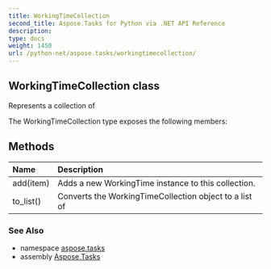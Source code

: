 ```yaml
---
title: WorkingTimeCollection
second_title: Aspose.Tasks for Python via .NET API Reference
description: 
type: docs
weight: 1450
url: /python-net/aspose.tasks/workingtimecollection/
---
```


## WorkingTimeCollection class

Represents a collection of

The WorkingTimeCollection type exposes the following members:
## Methods
| Name | Description |
| :- | :- |
|add(item)|Adds a new WorkingTime instance to this collection.|
|to_list()|Converts the WorkingTimeCollection object to a list of|

### See Also

* namespace [aspose.tasks](/tasks/python-net/aspose.tasks/)
* assembly [Aspose.Tasks](/tasks/python-net/)

